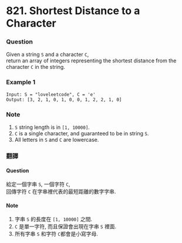 # 821. Shortest Distance to a Character

### Question 
Given a string `S` and a character `C`,  
return an array of integers representing the shortest distance from the character `C` in the string.   

### Example 1
```
Input: S = "loveleetcode", C = 'e'
Output: [3, 2, 1, 0, 1, 0, 0, 1, 2, 2, 1, 0]
```

### Note
 1. `S` string length is in `[1, 10000]`.
 2. `C` is a single character, and guaranteed to be in string `S`.
 3. All letters in `S` and `C` are lowercase.

  
### 翻譯
#### Question
給定一個字串 `S`, 一個字符 `C`,  
回傳字符 `C` 在字串裡代表的最短距離的數字字串.  



#### Note 
 1. 字串 `S` 的長度在 `[1, 10000]` 之間. 
 2. `C` 是單一字符, 而且保證會出現在字串 `S` 裡面.  
 3. 所有字串 `S` 和字符 `C`都會是小寫字母.  
 